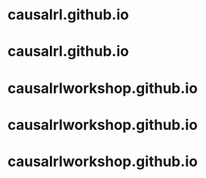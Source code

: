 # causalrl.github.io
# causalrl.github.io
# causalrlworkshop.github.io
# causalrlworkshop.github.io
# causalrlworkshop.github.io
